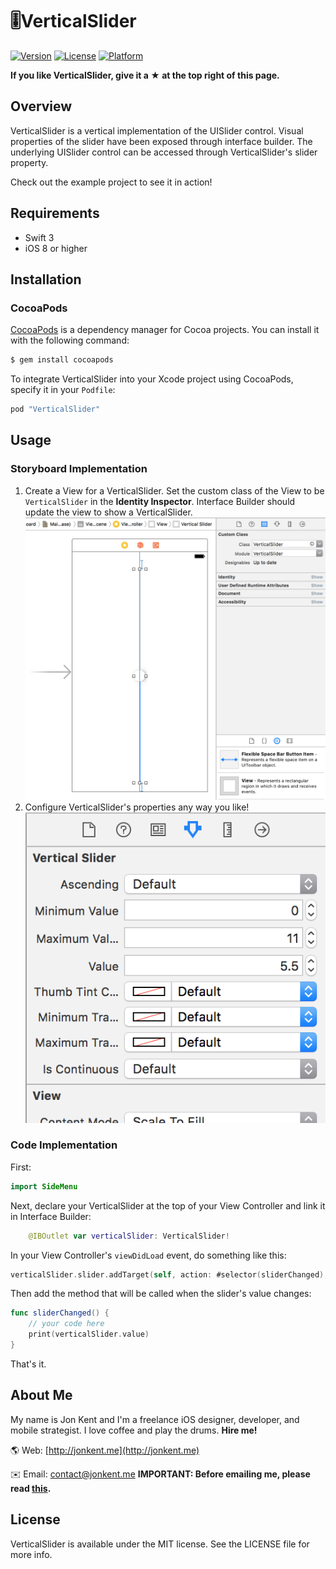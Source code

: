 # 🎚VerticalSlider

[![Version](https://img.shields.io/cocoapods/v/VerticalSlider.svg?style=flat)](http://cocoapods.org/pods/VerticalSlider)
[![License](https://img.shields.io/cocoapods/l/VerticalSlider.svg?style=flat)](http://cocoapods.org/pods/VerticalSlider)
[![Platform](https://img.shields.io/cocoapods/p/VerticalSlider.svg?style=flat)](http://cocoapods.org/pods/VerticalSlider)

**If you like VerticalSlider, give it a ★ at the top right of this page.**

## Overview
VerticalSlider is a vertical implementation of the UISlider control. Visual properties of the slider have been exposed through interface builder. The underlying UISlider control can be accessed through VerticalSlider's slider property.

Check out the example project to see it in action!

## Requirements
* Swift 3
* iOS 8 or higher

## Installation
### CocoaPods

[CocoaPods](http://cocoapods.org) is a dependency manager for Cocoa projects. You can install it with the following command:

```bash
$ gem install cocoapods
```

To integrate VerticalSlider into your Xcode project using CocoaPods, specify it in your `Podfile`:

```ruby
pod "VerticalSlider"
```

## Usage
### Storyboard Implementation
1. Create a View for a VerticalSlider. Set the custom class of the View to be `VerticalSlider` in the **Identity Inspector**. Interface Builder should update the view to show a VerticalSlider.
![](etc/Screenshot1.png)
2. Configure VerticalSlider's properties any way you like!
![](etc/Screenshot2.png)

### Code Implementation
First:
```swift
import SideMenu
```

Next, declare your VerticalSlider at the top of your View Controller and link it in Interface Builder:
```swift
    @IBOutlet var verticalSlider: VerticalSlider!
```

In your View Controller's `viewDidLoad` event, do something like this:
``` swift
verticalSlider.slider.addTarget(self, action: #selector(sliderChanged), for: .valueChanged)
```
Then add the method that will be called when the slider's value changes:
``` swift
func sliderChanged() {
    // your code here
    print(verticalSlider.value)
}
```
That's it.

## About Me
My name is Jon Kent and I'm a freelance iOS designer, developer, and mobile strategist. I love coffee and play the drums. **Hire me!**

🌎 Web: [http://jonkent.me](http://jonkent.me)

✉️ Email: [contact@jonkent.me](mailto:contact@jonkent.me) **IMPORTANT: Before emailing me, please read [this](https://github.com/jonkykong/SideMenu/issues/58).**

## License

VerticalSlider is available under the MIT license. See the LICENSE file for more info.
